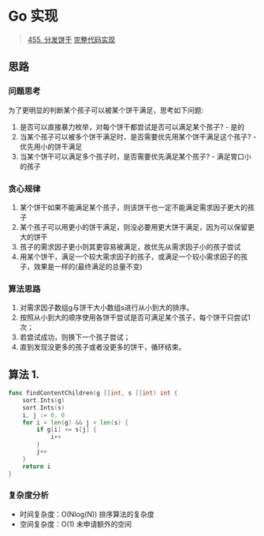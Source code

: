 # Go 实现

> [455. 分发饼干](https://leetcode-cn.com/problems/assign-cookies/)
> [完整代码实现](https://github.com/bingohuang/go-codes/blob/master/leetcode/editor/cn/p455_AssignCookies_test.go)

## 思路

### 问题思考
为了更明显的判断某个孩子可以被某个饼干满足，思考如下问题:
1. 是否可以直接暴力枚举，对每个饼干都尝试是否可以满足某个孩子? 			- 是的
2. 当某个孩子可以被多个饼干满足时，是否需要优先用某个饼干满足这个孩子?	  - 优先用小的饼干满足
3. 当某个饼干可以满足多个孩子时，是否需要优先满足某个孩子?				- 满足胃口小的孩子

### 贪心规律
1. 某个饼干如果不能满足某个孩子，则该饼干也一定不能满足需求因子更大的孩子
2. 某个孩子可以用更小的饼干满足，则没必要用更大饼干满足，因为可以保留更大的饼干
3. 孩子的需求因子更小则其更容易被满足，故优先从需求因子小的孩子尝试
4. 用某个饼干，满足一个较大需求因子的孩子，或满足一个较小需求因子的孩子，效果是一样的(最终满足的总量不变)

### 算法思路
1. 对需求因子数组g与饼干大小数组s进行从小到大的排序。
2. 按照从小到大的顺序使用各饼干尝试是否可满足某个孩子，每个饼干只尝试1次；
3. 若尝试成功，则换下一个孩子尝试；
4. 直到发现没更多的孩子或者没更多的饼干，循环结束。

## 算法 1. 
```go
func findContentChildren(g []int, s []int) int {
	sort.Ints(g)
	sort.Ints(s)
	i, j := 0, 0
	for i < len(g) && j < len(s) {
		if g[i] <= s[j] {
			i++
		}
		j++
	}
	return i
}

```
### 复杂度分析
- 时间复杂度：O(Nlog(N)) 排序算法的复杂度
- 空间复杂度：O(1) 未申请额外的空间
